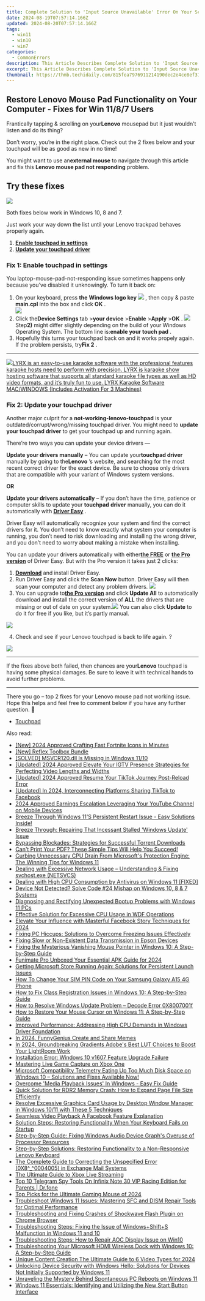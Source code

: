 ```yaml
---
title: Complete Solution to 'Input Source Unavailable' Error On Your Screen
date: 2024-08-19T07:57:14.166Z
updated: 2024-08-20T07:57:14.166Z
tags:
  - win11
  - win10
  - win7
categories:
  - CommonErrors
description: This Article Describes Complete Solution to 'Input Source Unavailable' Error On Your Screen
excerpt: This Article Describes Complete Solution to 'Input Source Unavailable' Error On Your Screen
thumbnail: https://thmb.techidaily.com/815fea7976911214190dec2e4ce8ef31c5b56fc35aca9555d7d0112a6571e067.jpg
---
```


## Restore Lenovo Mouse Pad Functionality on Your Computer - Fixes for Win 11/8/7 Users

 Frantically tapping & scrolling on your**Lenovo** mousepad but it just wouldn’t listen and do its thing?

 Don’t worry, you’re in the right place. Check out the 2 fixes below and your touchpad will be as good as new in no time!

 You might want to use an**external mouse** to navigate through this article and fix this **Lenovo mouse pad not responding** problem.

## Try these fixes

![](https://images.drivereasy.com/wp-content/uploads/2018/08/img_5b73f339adae6.jpg)

Both fixes below work in Windows 10, 8 and 7.

 Just work your way down the list until your Lenovo trackpad behaves properly again.

1. [**Enable touchpad in settings**](#F1)
2. [**Update your touchpad driver**](#F2)

### Fix 1: Enable touchpad in settings

 You laptop-mouse-pad-not-responding issue sometimes happens only because you’ve disabled it unknowingly. To turn it back on:

1. On your keyboard, press **the**   **Windows logo key ![](https://images.drivereasy.com/wp-content/uploads/2018/04/img_5ae0331bc08e4.png)**  , then copy & paste **main.cpl** into the box and click **OK** .  
![](https://images.drivereasy.com/wp-content/uploads/2018/07/img_5b3dbcd41adbc.png)
2. Click the**Device Settings** tab >**your device** \>**Enable** \>**Apply** \>**OK** . ![](https://images.drivereasy.com/wp-content/uploads/2018/07/img_5b3dbdfd5f66f.jpg)  
 Step**2)** might differ slightly depending on the build of your Windows Operating System. The bottom line is:**enable your touch pad** .
3. Hopefully this turns your touchpad back on and it works propely again. If the problem persists, try**Fix 2** .

---

<!-- affiliate ads begin -->
<a href="https://shop.pcdj.com/order/checkout.php?PRODS=4698998&QTY=1&AFFILIATE=108875&CART=1"> <img src="https://secure.avangate.com/images/merchant/47f4b6321e9fd8e8f7326a6adc1a7c1e/products/MacBook_Pro_lyrx-withsinger-tv.png" border="0">LYRX is an easy-to-use karaoke software with the professional features karaoke hosts need to perform with precision. LYRX is karaoke show hosting software that supports all standard karaoke file types as well as HD video formats, and it’s truly fun to use. 
LYRX Karaoke Software MAC/WINDOWS (Includes Activation For 3 Machines)</a>
<!-- affiliate ads end -->
### Fix 2: Update your touchpad driver

 Another major culprit for a **not-working-lenovo-touchpad**   is your outdated/corrupt/wrong/missing touchpad driver. You might need to **update your touchpad driver**   to get your touchpad up and running again.

 There’re two ways you can update your device drivers —

**Update your drivers manually** – You can update your**touchpad driver** manually by going to the**Lenovo** ’s website, and searching for the most recent correct driver for the exact device. Be sure to choose only drivers that are compatible with your variant of Windows system versions.

**OR**

**Update your drivers automatically** –  If you don’t have the time, patience or computer skills to update your **touchpad** **driver** manually, you can do it automatically with **[Driver Easy](https://tools.techidaily.com/drivereasy/download/)**  .

 Driver Easy will automatically recognize your system and find the correct drivers for it. You don’t need to know exactly what system your computer is running, you don’t need to risk downloading and installing the wrong driver, and you don’t need to worry about making a mistake when installing.

 You can update your drivers automatically with either[**the FREE**](https://tools.techidaily.com/drivereasy/download/) or **[the Pro version](https://tools.techidaily.com/drivereasy/download/)**  of Driver Easy. But with the Pro version it takes just 2 clicks:

1. **[Download](https://tools.techidaily.com/drivereasy/download/)**  and install Driver Easy.
2. Run Driver Easy and click the **Scan Now** button. Driver Easy will then scan your computer and detect any problem drivers. ![](http://wp.easeware.net/wp-content/uploads/2018/04/img_5ac1a01192ca4.png)
3. You can upgrade to[**the Pro version**](https://tools.techidaily.com/drivereasy/download/) and click **Update All** to automatically download and install the correct version of **ALL**  the drivers that are missing or out of date on your system.![](https://images.drivereasy.com/wp-content/uploads/2018/07/img_5b3df9ad3f86c.jpg) You can also click **Update** to do it for free if you like, but it’s partly manual.
<!-- affiliate ads begin -->
<a href="https://secure.2checkout.com/order/checkout.php?PRODS=3851691&QTY=1&AFFILIATE=108875&CART=1"><img src="http://www.aiseesoft.com/avangate/30p/banner.jpg" border="0"></a>
<!-- affiliate ads end -->
4. Check and see if your Lenovo touchpad is back to life again. ?
<!-- affiliate ads begin -->
<a href="https://secure.2checkout.com/order/checkout.php?PRODS=19080710&QTY=1&AFFILIATE=108875&CART=1"><img src="https://smart-seo-tool.com/images/SmartSEOAuditorBox.png" border="0"></a>
<!-- affiliate ads end -->

---

 If the fixes above both failed, then chances are your**Lenovo** touchpad is having some physical damages. Be sure to leave it with technical hands to avoid further problems.

---

 There you go – top 2 fixes for your Lenovo mouse pad not working issue. Hope this helps and feel free to comment below if you have any further question. 🙂

* [Touchpad](https://bellelily.pxf.io/m5azgm)

<ins class="adsbygoogle"
     style="display:block"
     data-ad-format="autorelaxed"
     data-ad-client="ca-pub-7571918770474297"
     data-ad-slot="1223367746"></ins>



<ins class="adsbygoogle"
     style="display:block"
     data-ad-client="ca-pub-7571918770474297"
     data-ad-slot="8358498916"
     data-ad-format="auto"
     data-full-width-responsive="true"></ins>

<span class="atpl-alsoreadstyle">Also read:</span>
<div><ul>
<li><a href="https://youtube-sure.techidaily.com/024-approved-crafting-fast-fortnite-icons-in-minutes/"><u>[New] 2024 Approved  Crafting Fast Fortnite Icons in Minutes</u></a></li>
<li><a href="https://extra-guidance.techidaily.com/new-reflex-toolbox-bundle/"><u>[New] Reflex Toolbox Bundle</u></a></li>
<li><a href="https://win-howtos.techidaily.com/solved-msvcr120dll-is-missing-in-windows-1110/"><u>[SOLVED] MSVCR120.dll Is Missing in Windows 11/10</u></a></li>
<li><a href="https://instagram-videos.techidaily.com/updated-2024-approved-elevate-your-igtv-presence-strategies-for-perfecting-video-lengths-and-widths/"><u>[Updated] 2024 Approved  Elevate Your IGTV Presence  Strategies for Perfecting Video Lengths and Widths</u></a></li>
<li><a href="https://tiktok-videos.techidaily.com/updated-2024-approved-resume-your-tiktok-journey-post-reload-error/"><u>[Updated] 2024 Approved  Resume Your TikTok Journey Post-Reload Error</u></a></li>
<li><a href="https://facebook-clips.techidaily.com/updated-in-2024-interconnecting-platforms-sharing-tiktok-to-facebook/"><u>[Updated] In 2024, Interconnecting Platforms  Sharing TikTok to Facebook</u></a></li>
<li><a href="https://youtube-videos.techidaily.com/2024-approved-earnings-escalation-leveraging-your-youtube-channel-on-mobile-devices/"><u>2024 Approved  Earnings Escalation  Leveraging Your YouTube Channel on Mobile Devices</u></a></li>
<li><a href="https://win-howtos.techidaily.com/breeze-through-windows-11s-persistent-restart-issue-easy-solutions-inside/"><u>Breeze Through Windows 11'S Persistent Restart Issue - Easy Solutions Inside!</u></a></li>
<li><a href="https://win-howtos.techidaily.com/breeze-through-repairing-that-incessant-stalled-windows-update-issue/"><u>Breeze Through: Repairing That Incessant Stalled 'Windows Update' Issue</u></a></li>
<li><a href="https://win-howtos.techidaily.com/bypassing-blockades-strategies-for-successful-torrent-downloads/"><u>Bypassing Blockades: Strategies for Successful Torrent Downloads</u></a></li>
<li><a href="https://win-howtos.techidaily.com/1723210910844-cant-print-your-pdf-these-simple-tips-will-help-you-succeed/"><u>Can't Print Your PDF? These Simple Tips Will Help You Succeed!</u></a></li>
<li><a href="https://win-howtos.techidaily.com/curbing-unnecessary-cpu-drain-from-microsofts-protection-engine-the-winning-tips-for-windows-11/"><u>Curbing Unnecessary CPU Drain From Microsoft's Protection Engine: The Winning Tips for Windows 11</u></a></li>
<li><a href="https://win-howtos.techidaily.com/dealing-with-excessive-network-usage-understanding-and-fixing-svchostexe-netsvcs/"><u>Dealing with Excessive Network Usage – Understanding & Fixing svchost.exe (NETSVCS)</u></a></li>
<li><a href="https://win-howtos.techidaily.com/dealing-with-high-cpu-consumption-by-antivirus-on-windows-11-fixed/"><u>Dealing with High CPU Consumption by Antivirus on Windows 11 [FIXED]</u></a></li>
<li><a href="https://win-howtos.techidaily.com/device-not-detected-solve-code-24-mishap-on-windows-10-8-and-7-systems/"><u>Device Not Detected? Solve Code #24 Mishap on Windows 10, 8 & 7 Systems</u></a></li>
<li><a href="https://win-howtos.techidaily.com/diagnosing-and-rectifying-unexpected-bootup-problems-with-windows-11-pcs/"><u>Diagnosing and Rectifying Unexpected Bootup Problems with Windows 11 PCs</u></a></li>
<li><a href="https://win-howtos.techidaily.com/effective-solution-for-excessive-cpu-usage-in-wdf-operations/"><u>Effective Solution for Excessive CPU Usage in WDF Operations</u></a></li>
<li><a href="https://facebook-videos.techidaily.com/elevate-your-influence-with-masterful-facebook-story-techniques-for-2024/"><u>Elevate Your Influence with Masterful Facebook Story Techniques for 2024</u></a></li>
<li><a href="https://win-howtos.techidaily.com/fixing-pc-hiccups-solutions-to-overcome-freezing-issues-effectively/"><u>Fixing PC Hiccups: Solutions to Overcome Freezing Issues Effectively</u></a></li>
<li><a href="https://win-howtos.techidaily.com/fixing-slow-or-non-existent-data-transmission-in-epson-devices/"><u>Fixing Slow or Non-Existent Data Transmission in Epson Devices</u></a></li>
<li><a href="https://win-howtos.techidaily.com/fixing-the-mysterious-vanishing-mouse-pointer-in-windows-10-a-step-by-step-guide/"><u>Fixing the Mysterious Vanishing Mouse Pointer in Windows 10: A Step-by-Step Guide</u></a></li>
<li><a href="https://some-knowledge.techidaily.com/funimate-pro-unboxed-your-essential-apk-guide-for-2024/"><u>Funimate Pro Unboxed  Your Essential APK Guide for 2024</u></a></li>
<li><a href="https://win-howtos.techidaily.com/getting-microsoft-store-running-again-solutions-for-persistent-launch-issues/"><u>Getting Microsoft Store Running Again: Solutions for Persistent Launch Issues</u></a></li>
<li><a href="https://sim-unlock.techidaily.com/how-to-change-your-sim-pin-code-on-your-samsung-galaxy-a15-4g-phone-by-drfone-android/"><u>How To Change Your SIM PIN Code on Your Samsung Galaxy A15 4G Phone</u></a></li>
<li><a href="https://win-howtos.techidaily.com/how-to-fix-class-registration-issues-in-windows-10-a-step-by-step-guide/"><u>How to Fix Class Registration Issues in Windows 10: A Step-by-Step Guide</u></a></li>
<li><a href="https://win-howtos.techidaily.com/how-to-resolve-windows-update-problem-decode-error-0x8007001f/"><u>How to Resolve Windows Update Problem – Decode Error 0X8007001f</u></a></li>
<li><a href="https://win-howtos.techidaily.com/how-to-restore-your-mouse-cursor-on-windows-11-a-step-by-step-guide/"><u>How to Restore Your Mouse Cursor on Windows 11: A Step-by-Step Guide</u></a></li>
<li><a href="https://win-howtos.techidaily.com/improved-performance-addressing-high-cpu-demands-in-windows-driver-foundation/"><u>Improved Performance: Addressing High CPU Demands in Windows Driver Foundation</u></a></li>
<li><a href="https://some-knowledge.techidaily.com/in-2024-funnygenius-create-and-share-memes/"><u>In 2024, FunnyGenius  Create and Share Memes</u></a></li>
<li><a href="https://some-knowledge.techidaily.com/in-2024-groundbreaking-gradients-adobes-best-lut-choices-to-boost-your-lightroom-work/"><u>In 2024, Groundbreaking Gradients  Adobe's Best LUT Choices to Boost Your LightRoom Work</u></a></li>
<li><a href="https://win-howtos.techidaily.com/installation-error-windows-10-v1607-feature-upgrade-failure/"><u>Installation Error: Windows 10 v1607 Feature Upgrade Failure</u></a></li>
<li><a href="https://remote-screen-capture.techidaily.com/mastering-live-game-capture-on-xbox-one/"><u>Mastering Live Game Capture on Xbox One</u></a></li>
<li><a href="https://win-howtos.techidaily.com/1723205727483-microsoft-compatibility-telemetry-eating-up-too-much-disk-space-on-windows-10-solutions-and-fixes-available-now/"><u>Microsoft Compatibility Telemetry Eating Up Too Much Disk Space on Windows 10 – Solutions and Fixes Available Now!</u></a></li>
<li><a href="https://win-howtos.techidaily.com/overcome-media-playback-issues-in-windows-easy-fix-guide/"><u>Overcome 'Media Playback Issues' In Windows - Easy Fix Guide</u></a></li>
<li><a href="https://win-howtos.techidaily.com/quick-solution-for-rdr2-memory-crash-how-to-expand-page-file-size-efficiently/"><u>Quick Solution for RDR2 Memory Crash: How to Expand Page File Size Efficiently</u></a></li>
<li><a href="https://win-howtos.techidaily.com/resolve-excessive-graphics-card-usage-by-desktop-window-manager-in-windows-1011-with-these-5-techniques/"><u>Resolve Excessive Graphics Card Usage by Desktop Window Manager in Windows 10/11 with These 5 Techniques</u></a></li>
<li><a href="https://facebook-video-recording.techidaily.com/seamless-video-playback-a-facebook-feature-explanation/"><u>Seamless Video Playback  A Facebook Feature Explanation</u></a></li>
<li><a href="https://win-howtos.techidaily.com/solution-steps-restoring-functionality-when-your-keyboard-fails-on-startup/"><u>Solution Steps: Restoring Functionality When Your Keyboard Fails on Startup</u></a></li>
<li><a href="https://win-howtos.techidaily.com/step-by-step-guide-fixing-windows-audio-device-graphs-overuse-of-processor-resources/"><u>Step-by-Step Guide: Fixing Windows Audio Device Graph's Overuse of Processor Resources</u></a></li>
<li><a href="https://win-howtos.techidaily.com/step-by-step-solutions-restoring-functionality-to-a-non-responsive-lenovo-keyboard/"><u>Step-by-Step Solutions: Restoring Functionality to a Non-Responsive Lenovo Keyboard</u></a></li>
<li><a href="https://win-howtos.techidaily.com/the-complete-guide-to-correcting-the-unspecified-error-0x80004005-in-exchange-mail-systems/"><u>The Complete Guide to Correcting the Unspecified Error (0X8^_^0004005) in Exchange Mail Systems</u></a></li>
<li><a href="https://desktop-recording.techidaily.com/the-ultimate-guide-to-xbox-live-streaming/"><u>The Ultimate Guide to Xbox Live Streaming</u></a></li>
<li><a href="https://android-location-track.techidaily.com/top-10-telegram-spy-tools-on-infinix-note-30-vip-racing-edition-for-parents-drfone-by-drfone-virtual-android/"><u>Top 10 Telegram Spy Tools On Infinix Note 30 VIP Racing Edition for Parents | Dr.fone</u></a></li>
<li><a href="https://hardware-tips.techidaily.com/top-picks-for-the-ultimate-gaming-mouse-of-2024/"><u>Top Picks for the Ultimate Gaming Mouse of 2024</u></a></li>
<li><a href="https://win-howtos.techidaily.com/troubleshoot-windows-11-issues-mastering-sfc-and-dism-repair-tools-for-optimal-performance/"><u>Troubleshoot Windows 11 Issues: Mastering SFC and DISM Repair Tools for Optimal Performance</u></a></li>
<li><a href="https://win-howtos.techidaily.com/troubleshooting-and-fixing-crashes-of-shockwave-flash-plugin-on-chrome-browser/"><u>Troubleshooting and Fixing Crashes of Shockwave Flash Plugin on Chrome Browser</u></a></li>
<li><a href="https://win-howtos.techidaily.com/troubleshooting-steps-fixing-the-issue-of-windowsplusshiftpluss-malfunction-in-windows-11-and-10/"><u>Troubleshooting Steps: Fixing the Issue of Windows+Shift+S Malfunction in Windows 11 and 10</u></a></li>
<li><a href="https://win-howtos.techidaily.com/troubleshooting-steps-how-to-repair-aoc-display-issue-on-win10/"><u>Troubleshooting Steps: How to Repair AOC Display Issue on Win10</u></a></li>
<li><a href="https://win-howtos.techidaily.com/troubleshooting-your-microsoft-hdmi-wireless-dock-with-windows-10-a-step-by-step-guide/"><u>Troubleshooting Your Microsoft HDMI Wireless Dock with Windows 10: A Step-by-Step Guide</u></a></li>
<li><a href="https://some-approaches.techidaily.com/unique-content-creation-the-ultimate-guide-to-6-video-types-for-2024/"><u>Unique Content Creation  The Ultimate Guide to 6 Video Types for 2024</u></a></li>
<li><a href="https://win-howtos.techidaily.com/unlocking-device-security-with-windows-hello-solutions-for-devices-not-initially-supported-by-windows-11/"><u>Unlocking Device Security with Windows Hello: Solutions for Devices Not Initially Supported by Windows 11</u></a></li>
<li><a href="https://win-howtos.techidaily.com/unraveling-the-mystery-behind-spontaneous-pc-reboots-on-windows-11/"><u>Unraveling the Mystery Behind Spontaneous PC Reboots on Windows 11</u></a></li>
<li><a href="https://win-howtos.techidaily.com/windows-11-essentials-identifying-and-utilizing-the-new-start-button-interface/"><u>Windows 11 Essentials: Identifying and Utilizing the New Start Button Interface</u></a></li>
</ul></div>
